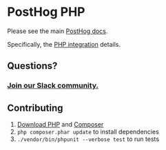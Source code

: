 # PostHog PHP
 
Please see the main [PostHog docs](https://posthog.com/docs).

Specifically, the [PHP integration](https://posthog.com/docs/integrations/php-integration) details.

## Questions?

### [Join our Slack community.](https://join.slack.com/t/posthogusers/shared_invite/enQtOTY0MzU5NjAwMDY3LTc2MWQ0OTZlNjhkODk3ZDI3NDVjMDE1YjgxY2I4ZjI4MzJhZmVmNjJkN2NmMGJmMzc2N2U3Yjc3ZjI5NGFlZDQ)


## Contributing

1. [Download PHP](https://www.php.net/manual/en/install.php) and [Composer](https://getcomposer.org/download/)
2. `php composer.phar update` to install dependencies
3. `./vendor/bin/phpunit --verbose test` to run tests
